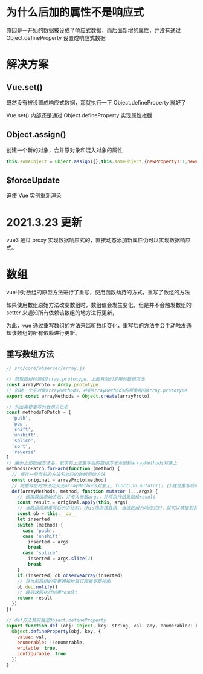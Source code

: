 # 为什么后加的属性不是响应式

原因是一开始的数据被设成了响应式数据，而后面新增的属性，并没有通过 Object.defineProperty 设置成响应式数据


# 解决方案


## Vue.set()

既然没有被设置成响应式数据，那就执行一下 Object.defineProperty 就好了

Vue.set() 内部还是通过 Object.defineProperty 实现属性拦截



## Object.assign()

创建一个新的对象，合并原对象和混入对象的属性
```js
this.someObject = Object.assign({},this.someObject,{newProperty1:1,newProperty2:2 ...})
```



## $forceUpdate

迫使 Vue 实例重新渲染



# 2021.3.23 更新

vue3 通过 proxy 实现数据响应式的，直接动态添加新属性仍可以实现数据响应式。




# 数组

vue中对数组的原型方法进行了重写，使用函数劫持的方式，重写了数组的方法

如果使用数组原始方法改变数组时，数组值会发生变化，但是并不会触发数组的 setter 来通知所有依赖该数组的地方进行更新，

为此，vue 通过重写数组的方法来监听数组变化，重写后的方法中会手动触发通知该数组的所有依赖进行更新。


## 重写数组方法

```js
// src/core/observer/array.js

// 获取数组的原型Array.prototype，上面有我们常用的数组方法
const arrayProto = Array.prototype
// 创建一个空对象arrayMethods，并将arrayMethods的原型指向Array.prototype
export const arrayMethods = Object.create(arrayProto)

// 列出需要重写的数组方法名
const methodsToPatch = [
  'push',
  'pop',
  'shift',
  'unshift',
  'splice',
  'sort',
  'reverse'
]
// 遍历上述数组方法名，依次将上述重写后的数组方法添加到arrayMethods对象上
methodsToPatch.forEach(function (method) {
  // 保存一份当前的方法名对应的数组原始方法
  const original = arrayProto[method]
  // 将重写后的方法定义到arrayMethods对象上，function mutator() {}就是重写后的方法
  def(arrayMethods, method, function mutator (...args) {
    // 调用数组原始方法，并传入参数args，并将执行结果赋给result
    const result = original.apply(this, args)
    // 当数组调用重写后的方法时，this指向该数组，当该数组为响应式时，就可以获取到其__ob__属性
    const ob = this.__ob__
    let inserted
    switch (method) {
      case 'push':
      case 'unshift':
        inserted = args
        break
      case 'splice':
        inserted = args.slice(2)
        break
    }
    if (inserted) ob.observeArray(inserted)
    // 将当前数组的变更通知给其订阅者更新视图
    ob.dep.notify()
    // 最后返回执行结果result
    return result
  })
})
```

```js
// def方法其实就是Object.defineProperty
export function def (obj: Object, key: string, val: any, enumerable?: boolean) {
  Object.defineProperty(obj, key, {
    value: val,
    enumerable: !!enumerable,
    writable: true,
    configurable: true
  })
}
```